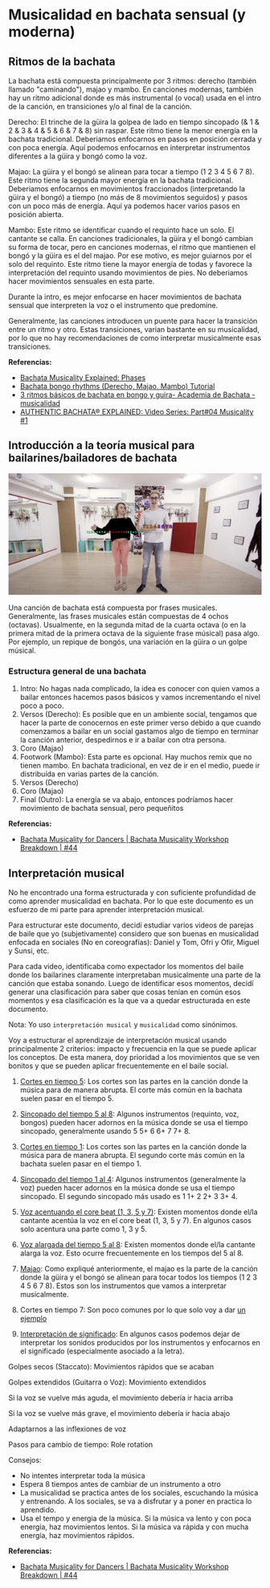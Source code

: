 # Musicalidad en bachata sensual (y moderna)

## Ritmos de la bachata

La bachata está compuesta principalmente por 3 ritmos: derecho (también llamado "caminando"), majao y mambo. En canciones modernas, también hay un ritmo adicional donde es más instrumental (o vocal) usada en el intro de la canción, en transiciones y/o al final de la canción.

Derecho: El trinche de la güira la golpea de lado en tiempo sincopado (& 1 & 2 & 3 & 4 & 5 & 6 & 7 & 8) sin raspar. Este ritmo tiene la menor energía en la bachata tradicional. Deberiamos enfocarnos en pasos en posición cerrada y con poca energía. Aquí podemos enfocarnos en interpretar instrumentos diferentes a la güira y bongó como la voz.

Majao: La güira y el bongó se alinean para tocar a tiempo (1 2 3 4 5 6 7 8). Este ritmo tiene la segunda mayor energía en la bachata tradicional. Deberiamos enfocarnos en movimientos fraccionados (interpretando la güira y el bongó) a tiempo (no más de 8 movimientos seguidos) y pasos con un poco más de energía. Aquí ya podemos hacer varios pasos en posición abierta.

Mambo: Este ritmo se identificar cuando el requinto hace un solo. El cantante se calla. En canciones tradicionales, la güira y el bongó cambian su forma de tocar, pero en canciones modernas, el ritmo que mantienen el bongó y la güira es el del majao. Por ese motivo, es mejor guiarnos por el solo del requinto. Este ritmo tiene la mayor energía de todas y favorece la interpretación del requinto usando movimientos de pies. No deberiamos hacer movimientos sensuales en esta parte.

Durante la intro, es mejor enfocarse en hacer movimientos de bachata sensual que interpreten la voz o el instrumento que predomine.

Generalmente, las canciones introducen un puente para hacer la transición entre un ritmo y otro. Estas transiciones, varian bastante en su musicalidad, por lo que no hay recomendaciones de como interpretar musicalmente esas transiciones.

**Referencias:**

- [Bachata Musicality Explained: Phases](https://www.instagram.com/p/CkYkEfMo1Ol/?hl=es-la)
- [Bachata bongo rhythms (Derecho, Majao, Mambo) Tutorial](https://www.youtube.com/watch?v=ugXrFsLbkgQ&t=141s)
- [3 ritmos básicos de bachata en bongo y guira- Academia de Bachata - musicalidad](https://www.youtube.com/watch?v=kSQVKBmtZu4)
- [AUTHENTIC BACHATA® EXPLAINED: Video Series: Part#04 Musicality #1](https://www.youtube.com/watch?v=B1nZLlyzRdc)

## Introducción a la teoría musical para bailarines/bailadores de bachata

![Frases musicales](../assets/frases_musicales.png)

Una canción de bachata está compuesta por frases musicales. Generalmente, las frases musicales están compuestas de 4 ochos (octavas). Usualmente, en la segunda mitad de la cuarta octava (o en la primera mitad de la primera octava de la siguiente frase músical) pasa algo. Por ejemplo, un repique de bongós, una variación en la güira o un golpe músical.

### Estructura general de una bachata

1. Intro: No hagas nada complicado, la idea es conocer con quien vamos a bailar entonces hacemos pasos básicos y vamos incrementando el nivel poco a poco.
2. Versos (Derecho): Es posible que en un ambiente social, tengamos que hacer la parte de conocernos en este primer verso debido a que cuando comenzamos a bailar en un social gastamos algo de tiempo en terminar la canción anterior, despedirnos e ir a bailar con otra persona.
3. Coro (Majao)
4. Footwork (Mambo): Esta parte es opcional. Hay muchos remix que no tienen mambo. En bachata tradicional, en vez de ir en el medio, puede ir distribuída en varias partes de la canción.
5. Versos (Derecho)
6. Coro (Majao)
7. Final (Outro): La energía se va abajo, entonces podríamos hacer movimiento de bachata sensual, pero pequeñitos

**Referencias:**

- [Bachata Musicality for Dancers | Bachata Musicality Workshop Breakdown | #44](https://www.youtube.com/watch?v=o4plC92SzUk)

## Interpretación musical

No he encontrado una forma estructurada y con suficiente profundidad de como aprender musicalidad en bachata. Por lo que este documento es un esfuerzo de mi parte para aprender interpretación musical.

Para estructurar este documento, decidí estudiar varios videos de parejas de baile que yo (subjetivamente) considero que son buenas en musicalidad enfocada en sociales (No en coreografías): Daniel y Tom, Ofri y Ofir, Miguel y Sunsi, etc.

Para cada video, identificaba como expectador los momentos del baile donde los bailarines claramente interpretaban musicalmente una parte de la canción que estaba sonando. Luego de identificar esos momentos, decidí generar una clasificación para saber que cosas tenían en común esos momentos y esa clasificación es la que va a quedar estructurada en este documento.

Nota: Yo uso `interpretación musical` y `musicalidad` como sinónimos.

Voy a estructurar el aprendizaje de interpretación musical usando principalmente 2 criterios: impacto y frecuencia en la que se puede aplicar los conceptos. De esta manera, doy prioridad a los movimientos que se ven bonitos y que se pueden aplicar frecuentemente en el baile social.


1. [Cortes en tiempo 5](./CORTES_EN_5.md): Los cortes son las partes en la canción donde la música para de manera abrupta. El corte más común en la bachata suelen pasar en el tiempo 5.

2. [Sincopado del tiempo 5 al 8](./SINCOPADO_5_8.md): Algunos instrumentos (requinto, voz, bongos) pueden hacer adornos en la música donde se usa el tiempo sincopado, generalmente usando 5 5+ 6 6+ 7 7+ 8.

3. [Cortes en tiempo 1](./CORTES_EN_1.md): Los cortes son las partes en la canción donde la música para de manera abrupta. El segundo corte más común en la bachata suelen pasar en el tiempo 1.

4. [Sincopado del tiempo 1 al 4](./SINCOPADO_1_4.md): Algunos instrumentos (generalmente la voz) pueden hacer adornos en la música donde se usa el tiempo sincopado. El segundo sincopado más usado es 1 1+ 2 2+ 3 3+ 4.

5. [Voz acentuando el core beat (1, 3, 5 y 7)](./VOZ_CORE_BEAT.md): Existen momentos donde el/la cantante acentúa la voz en el core beat (1, 3, 5 y 7). En algunos casos solo acentura una parte como 1, 3 y 5.

6. [Voz alargada del tiempo 5 al 8](./VOZ_ALARGADA_5_8.md): Existen momentos donde el/la cantante alarga la voz. Esto ocurre frecuentemente en los tiempos del 5 al 8.

7. [Majao](./MAJAO.md): Como expliqué anteriormente, el majao es la parte de la canción donde la güira y el bongó se alinean para tocar todos los tiempos (1 2 3 4 5 6 7 8). Estos son los instrumentos que vamos a interpretar musicalmente.

8. Cortes en tiempo 7: Son poco comunes por lo que solo voy a dar [un ejemplo](https://youtu.be/PWWwwHaRUAo?t=73)

9. [Interpretación de significado](./INTERPRETACION_DE_SIGNIFICADO.md): En algunos casos podemos dejar de interpretar los sonidos producidos por los instrumentos y enfocarnos en el significado (especialmente asociado a la letra).

Golpes secos (Staccato): Movimientos rápidos que se acaban

Golpes extendidos (Guitarra o Voz): Movimiento extendidos

Si la voz se vuelve más aguda, el movimiento debería ir hacia arriba

Si la voz se vuelve más grave, el movimiento debería ir hacia abajo

Adaptarnos a las inflexiones de voz

Pasos para cambio de tiempo: Role rotation

Consejos:

- No intentes interpretar toda la música
- Espera 8 tiempos antes de cambiar de un instrumento a otro
- La musicalidad se practica antes de los sociales, escuchando la música y entrenando. A los sociales, se va a disfrutar y a poner en practica lo aprendido.
- Usa el tempo y energia de la música. Si la música va lento y con poca energía, haz movimientos lentos. Si la música va rápida y con mucha energía, haz movimientos rápidos.

**Referencias:**

- [Bachata Musicality for Dancers | Bachata Musicality Workshop Breakdown | #44](https://www.youtube.com/watch?v=o4plC92SzUk)
